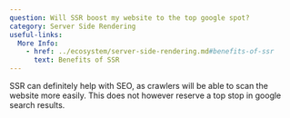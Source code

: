 ```yaml
---
question: Will SSR boost my website to the top google spot?
category: Server Side Rendering
useful-links:
  More Info:
    - href: ../ecosystem/server-side-rendering.md#benefits-of-ssr
      text: Benefits of SSR
---
```


SSR can definitely help with SEO, as crawlers will be able to scan the website more easily. This does not however reserve a top stop in google search results.
